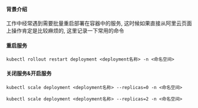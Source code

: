 #### 背景介绍

工作中经常遇到需要批量重启部署在容器中的服务, 这时候如果直接从阿里云页面上操作肯定是比较麻烦的, 这里记录一下常用的命令



#### 重启服务

```
kubectl rollout restart deployment <deployment名称> -n <命名空间>
```

#### 关闭服务&开启服务

```
kubectl scale deployment <deployment名称> --replicas=0 -n <命名空间>

kubectl scale deployment <deployment名称> --replicas=2 -n <命名空间>
```